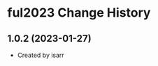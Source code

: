 ful2023 Change History
====================

1.0.2 (2023-01-27)
----------------
* Created by isarr
